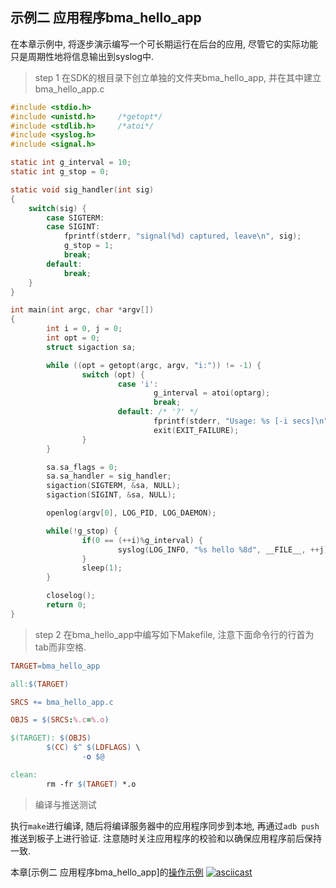 ## 示例二 应用程序bma_hello_app

在本章示例中, 将逐步演示编写一个可长期运行在后台的应用, 尽管它的实际功能只是周期性地将信息输出到syslog中.

> step 1 在SDK的根目录下创立单独的文件夹bma_hello_app, 并在其中建立bma_hello_app.c

``` c
#include <stdio.h>
#include <unistd.h>     /*getopt*/
#include <stdlib.h>     /*atoi*/
#include <syslog.h>
#include <signal.h>

static int g_interval = 10;
static int g_stop = 0;

static void sig_handler(int sig)
{
    switch(sig) {
        case SIGTERM:
        case SIGINT:
            fprintf(stderr, "signal(%d) captured, leave\n", sig);
            g_stop = 1;
            break;
        default:
            break;
    }
}

int main(int argc, char *argv[])
{
        int i = 0, j = 0;
        int opt = 0;
        struct sigaction sa;

        while ((opt = getopt(argc, argv, "i:")) != -1) {
                switch (opt) {
                        case 'i':
                                g_interval = atoi(optarg);
                                break;
                        default: /* '?' */
                                fprintf(stderr, "Usage: %s [-i secs]\n", argv[0]);
                                exit(EXIT_FAILURE);
                }
        }

        sa.sa_flags = 0;
        sa.sa_handler = sig_handler;
        sigaction(SIGTERM, &sa, NULL);
        sigaction(SIGINT, &sa, NULL);

        openlog(argv[0], LOG_PID, LOG_DAEMON);

        while(!g_stop) {
                if(0 == (++i)%g_interval) {
                        syslog(LOG_INFO, "%s hello %8d", __FILE__, ++j);
                }
                sleep(1);
        }

        closelog();
        return 0;
}
```

> step 2 在bma_hello_app中编写如下Makefile, 注意下面命令行的行首为tab而非空格.

``` makefile
TARGET=bma_hello_app

all:$(TARGET)

SRCS += bma_hello_app.c

OBJS = $(SRCS:%.c=%.o)

$(TARGET): $(OBJS)
        $(CC) $^ $(LDFLAGS) \
                -o $@

clean:
        rm -fr $(TARGET) *.o
```

> 编译与推送测试

执行`make`进行编译, 随后将编译服务器中的应用程序同步到本地, 再通过`adb push` 推送到板子上进行验证. 注意随时关注应用程序的校验和以确保应用程序前后保持一致.

本章[示例二 应用程序bma_hello_app]的[操作示例](https://asciinema.org/a/238773)
[![asciicast](https://asciinema.org/a/238773.svg)](https://asciinema.org/a/238773)
